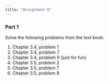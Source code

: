 ```yaml
---
title: "Assignment 6"
---
```


### Part 1
Solve the following problems from the text book:

1. Chapter 3.4, problem 1
1. Chapter 3.4, problem 7
1. Chapter 3.4, problem 9 (just for fun)
1. Chapter 3.5, problem 2
1. Chapter 3.5, problem 7
1. Chapter 3.5, problem 8
